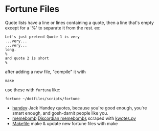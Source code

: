 # Fortune Files

Quote lists have a line or lines containing a quote, then a line that's empty
except for a '%' to separate it from the rest.  ex:

    Let's just pretend Quote 1 is very
    ...very...
    ...very...
    long.
    %
    and quote 2 is short
    %

after adding a new file, "compile" it with

    make

use these with `fortune` like:

    fortune ~/dotfiles/scripts/fortune


* [handey](handey)
  Jack Handey quotes, because you're good enough, you're smart enough, and
  gosh-darnit people like you.
* [memebomb](memebomb)
  [Discordian memebombs][1] scraped with [kwotes.py][2]
* [Makefile](Makefile)
  make & update new fortune files with make

[1]: http://principiadiscordia.com/memebombs/
[2]: https://gist.github.com/JKirchartz/5383142
